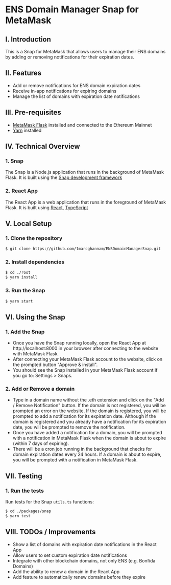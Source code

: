 # ENS Domain Manager Snap for MetaMask

## I. Introduction

This is a Snap for MetaMask that allows users to manage their ENS domains by adding or removing notifications for their expiration dates.

## II. Features

- Add or remove notifications for ENS domain expiration dates
- Receive in-app notifications for expiring domains
- Manage the list of domains with expiration date notifications

## III. Pre-requisites

- [MetaMask Flask](https://metamask.io/flask/) installed and connected to the Ethereum Mainnet
- [Yarn](https://yarnpkg.com/) installed

## IV. Technical Overview

### 1. Snap

The Snap is a Node.js application that runs in the background of MetaMask Flask. It is built using the [Snap development framework](https://docs.metamask.io/guide/snaps.html#extend-the-functionality-of-metamask)

### 2. React App

The React App is a web application that runs in the foreground of MetaMask Flask. It is built using [React](https://reactjs.org/), [TypeScript](https://www.typescriptlang.org/)

## V. Local Setup

### 1. Clone the repository

```bash
$ git clone https://github.com/1marcghannam/ENSDomainManagerSnap.git
```

### 2. Install dependencies

```bash
$ cd ./root
$ yarn install
```

### 3. Run the Snap

```bash
$ yarn start
```

## VI. Using the Snap

### 1. Add the Snap

- Once you have the Snap running locally, open the React App at http://localhost:8000 in your browser after connecting to the website with MetaMask Flask.
- After connecting your MetaMask Flask account to the website, click on the prompted button "Approve & install".
- You should see the Snap installed in your MetaMask Flask account if you go to: Settings > Snaps.

### 2. Add or Remove a domain

- Type in a domain name without the .eth extension and click on the "Add / Remove Notification" button. If the domain is not registered, you will be prompted an error on the website. If the domain is registered, you will be prompted to add a notification for its expiration date. Although if the domain is registered and you already have a notification for its expiration date, you will be prompted to remove the notification.
- Once you have added a notification for a domain, you will be prompted with a notification in MetaMask Flask when the domain is about to expire (within 7 days of expiring).
- There will be a cron job running in the background that checks for domain expiration dates every 24 hours. If a domain is about to expire, you will be prompted with a notification in MetaMask Flask.

## VII. Testing

### 1. Run the tests

Run tests for the Snap `utils.ts` functions:

```bash
$ cd ./packages/snap
$ yarn test
```

## VIII. TODOs / Improvements

- Show a list of domains with expiration date notifications in the React App
- Allow users to set custom expiration date notifications
- Integrate with other blockchain domains, not only ENS (e.g. Bonfida Domains)
- Add the ability to renew a domain in the React App
- Add feature to automatically renew domains before they expire
